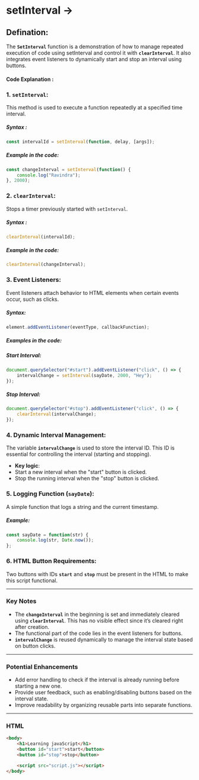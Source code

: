 # setInterval ->

## Defination:
The **`SetInterval`** function is a demonstration of how to manage repeated execution of code using setInterval and control it with **`clearInterval`**. It also integrates event listeners to dynamically start and stop an interval using buttons.


#### Code Explanation :

### 1. `setInterval`:
This method is used to execute a function repeatedly at a specified time interval.
##### Syntax :
```javaScript
const intervalId = setInterval(function, delay, [args]);
```
##### Example in the code:
```javaScript
const changeInterval = setInterval(function() {
    console.log("Ravindra");
}, 2000);
```

### 2. `clearInterval`:
Stops a timer previously started with `setInterval`.
##### Syntax :
```javascript
clearInterval(intervalId);
```
##### Example in the code:
```javascript
clearInterval(changeInterval);
```

### 3. Event Listeners:
Event listeners attach behavior to HTML elements when certain events occur, such as clicks.
##### Syntax:
```javascript
element.addEventListener(eventType, callbackFunction);
```
##### Examples in the code:
##### Start Interval:
```javascript
document.querySelector("#start").addEventListener("click", () => {
    intervalChange = setInterval(sayDate, 2000, "Hey");
});
```
##### Stop Interval:
```javascript
document.querySelector("#stop").addEventListener("click", () => {
    clearInterval(intervalChange);
});
```
### 4. Dynamic Interval Management:
The variable **`intervalChange`** is used to store the interval ID. This ID is essential for controlling the interval (starting and stopping).

- **Key logic**:
- Start a new interval when the "start" button is clicked.
- Stop the running interval when the "stop" button is clicked.

### 5. Logging Function (**`sayDate`**):
A simple function that logs a string and the current timestamp.

##### Example:
```javascript
const sayDate = function(str) {
    console.log(str, Date.now());
};
```

### 6. HTML Button Requirements:
Two buttons with IDs **`start`** and **`stop`** must be present in the HTML to make this script functional.

----

### Key Notes
- The **`changeInterval`** in the beginning is set and immediately cleared using **`clearInterval`**. This has no visible effect since it’s cleared right after creation.
- The functional part of the code lies in the event listeners for buttons.
- **`intervalChange`** is reused dynamically to manage the interval state based on button clicks.

---

### Potential Enhancements
- Add error handling to check if the interval is already running before starting a new one.
- Provide user feedback, such as enabling/disabling buttons based on the interval state.
- Improve readability by organizing reusable parts into separate functions.

---

### HTML

```HTML
<body>
    <h1>Learning javaScript</h1>
    <button id="start">start</button>
    <button id="stop">stop</button>

    <script src="script.js"></script>
</body>
```